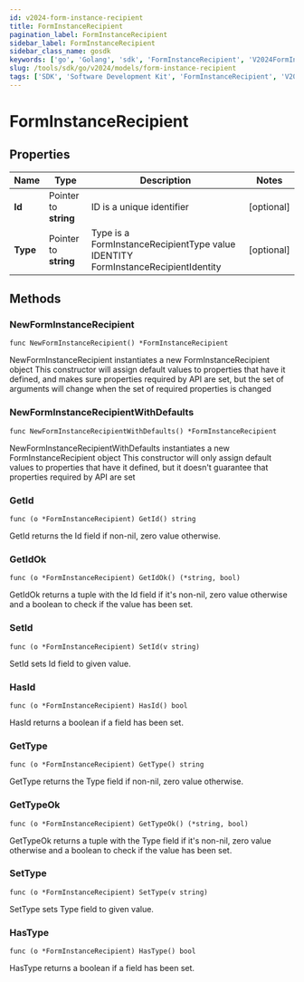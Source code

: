 ```yaml
---
id: v2024-form-instance-recipient
title: FormInstanceRecipient
pagination_label: FormInstanceRecipient
sidebar_label: FormInstanceRecipient
sidebar_class_name: gosdk
keywords: ['go', 'Golang', 'sdk', 'FormInstanceRecipient', 'V2024FormInstanceRecipient'] 
slug: /tools/sdk/go/v2024/models/form-instance-recipient
tags: ['SDK', 'Software Development Kit', 'FormInstanceRecipient', 'V2024FormInstanceRecipient']
---
```


# FormInstanceRecipient

## Properties

Name | Type | Description | Notes
------------ | ------------- | ------------- | -------------
**Id** | Pointer to **string** | ID is a unique identifier | [optional] 
**Type** | Pointer to **string** | Type is a FormInstanceRecipientType value IDENTITY FormInstanceRecipientIdentity | [optional] 

## Methods

### NewFormInstanceRecipient

`func NewFormInstanceRecipient() *FormInstanceRecipient`

NewFormInstanceRecipient instantiates a new FormInstanceRecipient object
This constructor will assign default values to properties that have it defined,
and makes sure properties required by API are set, but the set of arguments
will change when the set of required properties is changed

### NewFormInstanceRecipientWithDefaults

`func NewFormInstanceRecipientWithDefaults() *FormInstanceRecipient`

NewFormInstanceRecipientWithDefaults instantiates a new FormInstanceRecipient object
This constructor will only assign default values to properties that have it defined,
but it doesn't guarantee that properties required by API are set

### GetId

`func (o *FormInstanceRecipient) GetId() string`

GetId returns the Id field if non-nil, zero value otherwise.

### GetIdOk

`func (o *FormInstanceRecipient) GetIdOk() (*string, bool)`

GetIdOk returns a tuple with the Id field if it's non-nil, zero value otherwise
and a boolean to check if the value has been set.

### SetId

`func (o *FormInstanceRecipient) SetId(v string)`

SetId sets Id field to given value.

### HasId

`func (o *FormInstanceRecipient) HasId() bool`

HasId returns a boolean if a field has been set.

### GetType

`func (o *FormInstanceRecipient) GetType() string`

GetType returns the Type field if non-nil, zero value otherwise.

### GetTypeOk

`func (o *FormInstanceRecipient) GetTypeOk() (*string, bool)`

GetTypeOk returns a tuple with the Type field if it's non-nil, zero value otherwise
and a boolean to check if the value has been set.

### SetType

`func (o *FormInstanceRecipient) SetType(v string)`

SetType sets Type field to given value.

### HasType

`func (o *FormInstanceRecipient) HasType() bool`

HasType returns a boolean if a field has been set.


